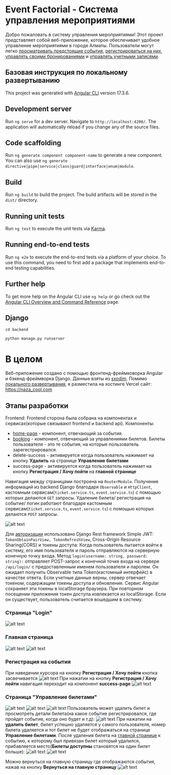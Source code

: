 # Event Factorial - Система управления мероприятиями

Добро пожаловать в систему управления мероприятиями! Этот проект представляет собой веб-приложение, которое обеспечивает удобное управление мероприятиями в городе Алматы. Пользователи могут легко [просматривать предстоящие события](#главная-страница), [регистрироваться на них](#регистрация-на-события), [управлять своими бронированиями](#страница-управление-билетами) и [управлять учетными записями](#страница-login).

## Базовая инструкция по локальному развертыванию 

This project was generated with [Angular CLI](https://github.com/angular/angular-cli) version 17.3.6.

## Development server

Run `ng serve` for a dev server. Navigate to `http://localhost:4200/`. The application will automatically reload if you change any of the source files.

## Code scaffolding

Run `ng generate component component-name` to generate a new component. You can also use `ng generate directive|pipe|service|class|guard|interface|enum|module`.

## Build

Run `ng build` to build the project. The build artifacts will be stored in the `dist/` directory.

## Running unit tests

Run `ng test` to execute the unit tests via [Karma](https://karma-runner.github.io).

## Running end-to-end tests

Run `ng e2e` to execute the end-to-end tests via a platform of your choice. To use this command, you need to first add a package that implements end-to-end testing capabilities.

## Further help

To get more help on the Angular CLI use `ng help` or go check out the [Angular CLI Overview and Command Reference](https://angular.io/cli) page.

## Django 
```cd backend```


```python manage.py runserver```

# В целом
Веб-приложение создано с помощью фронтенд-фреймковорка Angular и бэкенд-фреймворка Django. 
Данные взяты из [sxodim](https://sxodim.com/almaty). 
Помимо [локального развертывания](#базовая-инструкция-по-локальному-развертыванию), я разместила на хостинге Vercel сайт: https://naza_cool.com

## Этапы разработки
Frontend: Frontend сторона была собрана на компонентах и сервисах(которые связывают frontend и backend api). Компоненты: 
 * [home-page](#главная-страница) - компонент, отвечающий за события. 
 * [booking](#страница-управление-билетами) - компонент, отвечающий за управлениями билетов. Билеты пользователя - это те события, на которые пользователь зарегестрировался.
 * delete-success - активируется когда пользователь нажимает на кнопку **Удалить** на странице **Управление билетами**
 * success-page - активируется когда пользователь нажимает на кнопку **Регистрация / Хочу пойти** на **главной странице**

Навигация между страницами построена на ```RouterModule```. Получение информаций из backend Django благодаря ```Observable``` и ```HttpClient```, кастомным сервисам(```ticket.service.ts```, ```event.service.ts```) с помощью которых делаются ```GET``` запросы. Удаление билета/ регистрация на событие/ логин работают благодаря кастомным сервисам(```ticket.service.ts```, ```event.service.ts```) с помощью которых делаются ```POST``` запросы.

![alt text](./preview/terminal_outs.png)

Для [авторизации](#страница-login) использовано Django Rest framework Simple JWT: ```TokenObtainPairView, TokenRefreshView```, Cross-Origin Resource Sharing(CORS) и токены доступа:
Когда пользователь пытается войти в систему, его имя пользователя и пароль отправляются на серверную конечную точку входа. Метод ```login(username: string, password: string):``` отправляет POST-запрос к конечной точке входа на сервере ```/api/login/``` с предоставленным именем пользователя и паролем. Он ожидает получить Observable типа Token(кастомный интерфейс) в качестве ответа.
Если учетные данные верны, сервер отвечает токеном, содержащим токены доступа и обновления.
Сервис Angular сохраняет эти токены в localStorage браузера.
При повторном посещении приложения токен доступа извлекается из localStorage. Если он существует, пользователь считается вошедшим в систему.


### Страница "Login"
![alt text](./preview/image-8.png)
### Главная страница
![alt text](./preview/image-9.png)
![alt text](./preview/image_home2.png)
### Регистрация на события
При наведении курсора на кнопку **Регистрация / Хочу пойти** кнопка засвечивается 
![alt text](./preview/image-10.png)
При нажатии на кнопку **Регистрация / Хочу пойти** навигация переходит на компонент **success-page**
![alt text](/preview/rega.png)
### Страница "**Управление билетами**"
 ![alt text](./preview/image.png) 
![alt text](./preview/image-5.png)
![alt text](./preview/image-6.png)
 Пользователь может удалить билет и просмотреть детали билета(на какое событие регистрировался, где пройдет событие, когда оно будет и т.д):
![alt text](./preview/image-2.png)
 При нажатии на **удалить билет**, билет успешно удаляется у самого пользователя, номер билета удаляется и тот билет не будет отображаться на странице **Управление билетами**. После удаления билета на [главной странице](#главная-страница) к событию, к которому был привязан билет который удалился, прибавляется место(**Билеты доступны** становятся на один билет больше):
 ![alt text](./preview/image-3.png)
 ![alt text](./preview/image-4.png)

Можно вернуться на главную страницу где отображаются события, нажав на кнопку **Вернуться на главную страницу**
![alt text](./preview/image-7.png)